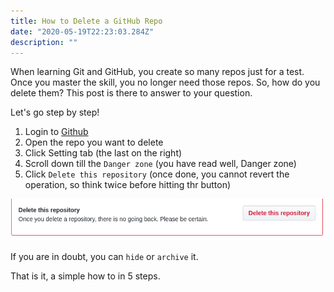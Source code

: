 ```yaml
---
title: How to Delete a GitHub Repo
date: "2020-05-19T22:23:03.284Z"
description: ""
---
```


When learning Git and GitHub, you create so many repos just for a test. Once you master the skill, you no longer need those repos. So, how do you delete them? This post is there to answer to your question.

Let's go step by step!

1. Login to [Github](https://github.com/)
2. Open the repo you want to delete
3. Click Setting tab (the last on the right)
4. Scroll down till the `Danger zone` (you have read well, Danger zone) 
5. Click `Delete this repository` (once done, you cannot revert the operation, so think twice before hitting thr button)

![Danger zone](del-gh-repo.png "Danger zone")

If you are in doubt, you can `hide` or `archive` it.

That is it, a simple how to in 5 steps.

